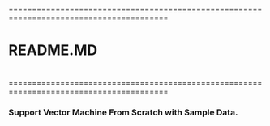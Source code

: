 ========================================================================================
#                                                                                      #
#                                  README.MD                                           #
#                                                                                      #
========================================================================================

### Support Vector Machine From Scratch with Sample Data.

 
